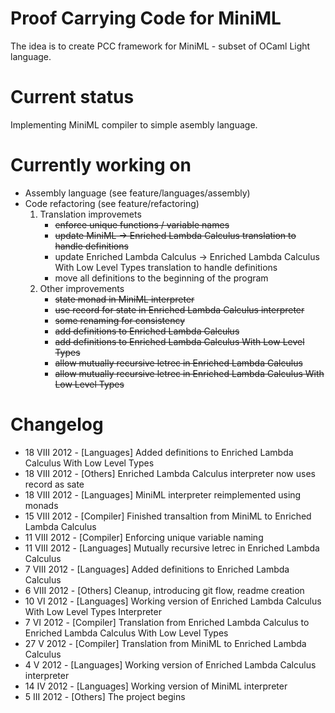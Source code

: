 Proof Carrying Code for MiniML
==============================
The idea is to create PCC framework for MiniML - subset of OCaml Light language.

Current status
==============
Implementing MiniML compiler to simple asembly language.

Currently working on
====================
* Assembly language (see feature/languages/assembly)
* Code refactoring  (see feature/refactoring)
    1. Translation improvemets
        * ~~enforce unique functions / variable names~~
        * ~~update MiniML -> Enriched Lambda Calculus translation to handle definitions~~
        * update Enriched Lambda Calculus -> Enriched Lambda Calculus With Low Level Types translation to handle definitions
        * move all definitions to the beginning of the program
    2. Other improvements
        * ~~state monad in MiniML interpreter~~
        * ~~use record for state in Enriched Lambda Calculus interpreter~~
        * ~~some renaming for consistency~~
        * ~~add definitions to Enriched Lambda Calculus~~
        * ~~add definitions to Enriched Lambda Calculus With Low Level Types~~
        * ~~allow mutually recursive letrec in Enriched Lambda Calculus~~
        * ~~allow mutually recursive letrec in Enriched Lambda Calculus With Low Level Types~~

Changelog
=========
* 18 VIII 2012 - [Languages] Added definitions to Enriched Lambda Calculus With Low Level Types
* 18 VIII 2012 - [Others]    Enriched Lambda Calculus interpreter now uses record as sate
* 18 VIII 2012 - [Languages] MiniML interpreter reimplemented using monads
* 15 VIII 2012 - [Compiler]  Finished transaltion from MiniML to Enriched Lambda Calculus
* 11 VIII 2012 - [Compiler]  Enforcing unique variable naming
* 11 VIII 2012 - [Languages] Mutually recursive letrec in Enriched Lambda Calculus
*  7 VIII 2012 - [Languages] Added definitions to Enriched Lambda Calculus
*  6 VIII 2012 - [Others]    Cleanup, introducing git flow, readme creation
* 10   VI 2012 - [Languages] Working version of Enriched Lambda Calculus With Low Level Types Interpreter
*  7   VI 2012 - [Compiler]  Translation from Enriched Lambda Calculus to Enriched Lambda Calculus With Low Level Types
* 27    V 2012 - [Compiler]  Translation from MiniML to Enriched Lambda Calculus
*  4    V 2012 - [Languages] Working version of Enriched Lambda Calculus interpreter
* 14   IV 2012 - [Languages] Working version of MiniML interpreter
*  5  III 2012 - [Others]    The project begins
